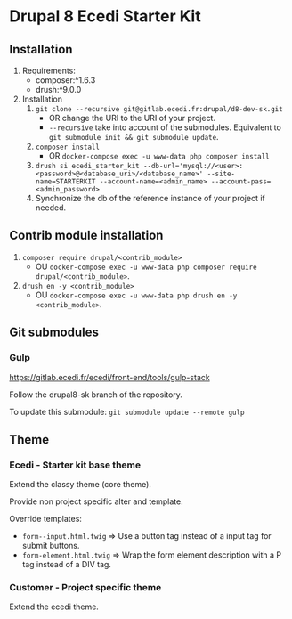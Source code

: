 # Drupal 8 Ecedi Starter Kit

## Installation

1. Requirements:
    * composer:^1.6.3
    * drush:^9.0.0
2. Installation
    1. `git clone --recursive git@gitlab.ecedi.fr:drupal/d8-dev-sk.git`
        * OR change the URI to the URI of your project.
        * `--recursive` take into account of the submodules. Equivalent to `git submodule init && git submodule update`.
    2. `composer install`
        * OR `docker-compose exec -u www-data php composer install`
    3. `drush si ecedi_starter_kit --db-url='mysql://<user>:<password>@<database_uri>/<database_name>' --site-name=STARTERKIT --account-name=<admin_name> --account-pass=<admin_password>`
    4. Synchronize the db of the reference instance of your project if needed.


## Contrib module installation

1. `composer require drupal/<contrib_module>`
    * OU `docker-compose exec -u www-data php composer require drupal/<contrib_module>`.
2. `drush en -y <contrib_module>`
    * OU `docker-compose exec -u www-data php drush en -y <contrib_module>`.

## Git submodules

### Gulp

https://gitlab.ecedi.fr/ecedi/front-end/tools/gulp-stack

Follow the drupal8-sk branch of the repository.

To update this submodule: `git submodule update --remote gulp`

## Theme

### Ecedi - Starter kit base theme

Extend the classy theme (core theme).

Provide non project specific alter and template.

Override templates:

* `form--input.html.twig` => Use a button tag instead of a input tag for submit buttons.
* `form-element.html.twig` => Wrap the form element description with a P tag instead of a DIV tag.

### Customer - Project specific theme

Extend the ecedi theme.